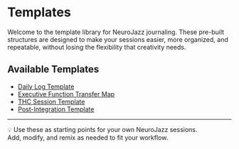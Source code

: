 # Templates

Welcome to the template library for NeuroJazz journaling. These pre-built structures are designed to make your sessions easier, more organized, and repeatable, without losing the flexibility that creativity needs.

## Available Templates
- [Daily Log Template](daily-log-template.md)
- [Executive Function Transfer Map](ef-transfer-map-template.md)
- [THC Session Template](thc-session-template.md)
- [Post-Integration Template](post-integration-template.md)

---

💡 Use these as starting points for your own NeuroJazz sessions.  
Add, modify, and remix as needed to fit your workflow.